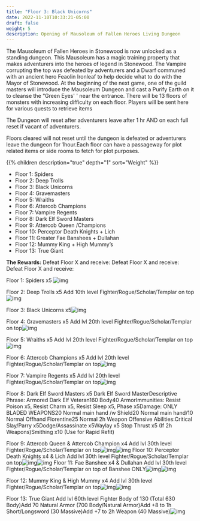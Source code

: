 ```yaml
---
title: "Floor 3: Black Unicorns"
date: 2022-11-10T10:33:21-05:00
draft: false
weight: 5
description: Opening of Mausoleum of Fallen Heroes Living Dungeon
---
```


The Mausoleum of Fallen Heroes in Stonewood is now unlocked as a standing dungeon. This Mausoleum has a magic training property that makes adventurers into the heroes of legend in Stonewood. The Vampire corrupting the top was defeated by adventurers and a Dwarf communed with an ancient hero Feaolin Ironleaf to help decide what to do with the Mayor of Stonewood. At the beginning of the next game, one of the guild masters will introduce the Mausoleum Dungeon and cast a Purify Earth on it to cleanse the “Green Eyes' ' near the entrance. There will be 13 floors of monsters with increasing difficulty on each floor. Players will be sent here for various quests to retrieve items

The Dungeon will reset after adventurers leave after 1 hr AND on each full reset if vacant of adventurers.

Floors cleared will not reset until the dungeon is defeated or adventurers leave the dungeon for 1hour.Each floor can have a passageway for plot related items or side rooms to fetch for plot purposes.

{{% children description="true" depth="1"  sort="Weight" %}}


- Floor 1: Spiders
- Floor 2: Deep Trolls
- Floor 3: Black Unicorns
- Floor 4: Gravemasters
- Floor 5: Wraiths
- Floor 6: Attercob Champions
- Floor 7: Vampire Regents
- Floor 8: Dark Elf Sword Masters
- Floor 9: Attercob Queen /Champions
- Floor 10: Perceptor Death Knights + Lich
- Floor 11: Greater Fae Banshees + Dullahan
- Floor 12: Mummy King + High Mummy’s
- Floor 13: True Giant

**The Rewards:** Defeat Floor X and receive: Defeat Floor X and receive: Defeat Floor X and receive: 

Floor 1: Spiders x5
![img](https://lh6.googleusercontent.com/2OrzgxmGdM8yjziPa566EPC3CaV0RCtQ1kM8PV_1NjCyoUVdnVb87bmZ7S6VnAJ1DUhrC8NvGMlFURcDD4inryK1GYEmIQr9g-DFl1h1I2SMpKLtUtXNdbRXY48ttatgWCA-mFPO2fxKWm4TPggfe5EXR4T1xz4cyGt9iQma2P_BsUbC9UF7NBFUW4rdjg)


Floor 2: Deep Trolls x5 
Add 10th level Fighter/Rogue/Scholar/Templar on top![img](https://lh5.googleusercontent.com/JhO7Y8DDY_wr2YQWy5EWk68mor__TQDg7bTBPOcHbw6zy5pm_vh_L0B33G9oj_6A5_Qfh4TZMw6Hx9CR2dFWE13bFlCouGZsPKGYWx1HhmiSfiWO1QoyEdMV70SewQUxOVmtLjerIGPISeDw3L43y2yBYGxY2_zRybw0SMkX1uWI4r9XsX3cPHpfDxq2yg)









Floor 3: Black Unicorns x5![img](https://lh5.googleusercontent.com/qGz2NsEQEN3tQxjWbIcNM7dPA71JLg22BFY1hKU_VeScPuutMwq_1_Cfs821KgB__YBI4JFUMRCUjXWp-qrCGngu8LsrHMuxKCWkkIwSLe0LfA4ONzRyjSml1msEu5F-U5Sqtl7-0IKzjVqn8h8cLZIOsOKZptOvcF1l2w-yFBN5HvyP1jQaBSslEliEYQ)

Floor 4: Gravemasters x5
Add lvl 20th level Fighter/Rogue/Scholar/Templar on top![img](https://lh3.googleusercontent.com/IWEZXMjV6Mh5tm8GqC0byoPbXIBIoW-9hZY17Nr029Ak9HqQXQs41ygTyqG1NAWDR-ys-yF2IFqZk6Zr0YS126DQtJogInwOCDdBsZEmrL_mc8a9w6qlzTWUVIEAe19styM0e3ja9PhbqBd1inhM_yI7EV5liC-jOx14lsN4-W1rGYnHCP0hefUee9YGaA)

Floor 5: Wraiths x5
Add lvl 20th level Fighter/Rogue/Scholar/Templar on top![img](https://lh5.googleusercontent.com/km3g5kpyXOkBmxvrwdfxyiDo1Hb6pUN6YuVxGSRCzMd5HwGEhIWYuuEU2dTb9hzx-Rd3PT12aiSlyWWNmOQzGNcZqPxHMBT-xwp9DJKMsOsRae3uOcP4Lhdv46OpgadgEp4KjQ9KLaY2MAI-UmRYLr7LB2jBDC9aiYXrznQiLxuaEHF5jie4f-HJrEZk6Q)

Floor 6: Attercob Champions x5
Add lvl 20th level Fighter/Rogue/Scholar/Templar on top![img](https://lh4.googleusercontent.com/2m2T8P7Ua7wg33LpPikM6tr96Aj6mTVyrNnJ7iT6DOK4bG70wAzes-4SqeTrZtfsb37JaKO-fPb8JNKI61SATnMVuvcZrw6lFE6YEh-vlo3iT508VmfhMLufXambomYFpSxQ2BrcfVXLn-BcgadYGlaxMC36zRm27-jJExytSV5_Vt-k9Xs9fxXGcRIzsg)

Floor 7: Vampire Regents x5 
Add lvl 20th level Fighter/Rogue/Scholar/Templar on top![img](https://lh6.googleusercontent.com/_O4rGWEAoajUTlgATNend7-OBPgeDgQOrpHSuh048tZhXH6v_NNFHEoxvxKMsMzAfQt-Lg5-uF5VisF_0Khl4b488iB_LXXHTUNb_kYhxmkevANdjYAwdSyrOhyGVLoPT6NCXtbLw3Pum8Bt9lPmmneYt1vrAVrvyMlU5YDIDKbVckfawqzrbph56egS1w)

Floor 8: Dark Elf Sword Masters x5
Dark Elf Sword MasterDescriptive Phrase: Armored Dark Elf Veteran160 Body40 ArmorImmunities: Resist Poison x5, Resist Charm x5, Resist Sleep x5, Phase x5Damage: ONLY BLADED WEAPONS20 Normal main hand /w Shield20 Normal main hand/10 Normal Offhand Florentine25 Normal 2h Weapon
Offensive Abilities:Critical Slay/Parry x5Dodge/Assassinate x5Waylay x5  Stop Thrust x5 (If 2h Weapons)Smithing x10 (Use for Rapid Refit)


Floor 9: Attercob Queen & Attercob Champion x4 Add lvl 30th level Fighter/Rogue/Scholar/Templar on top![img](https://lh5.googleusercontent.com/FQPFxZmsnwW3AQqVe_SvV7Zmfljlo-5Q61h4826oWeMQQarTA4RSUwkcNYJUdZrq42k7bEgIamLlAzf2pmcDaZsC_VdscW8NE764n_tOKsh26ceGg-NLqSQvgAufmoMcRmuCVx62vLjWJOlqSLCBF3-uXV0wpzmO8obPohynopUhkcf4ZZizxutWSSbvNA)![img](https://lh3.googleusercontent.com/AnL35nUea-80BiVYFpPINZz1EKoXljLJDD_Mi3ZHx-OHlQbtkOgLUI_315zJVGEu3HwjoN6Hdh2RLd-7Y_DpZiV1J1PehnbrXY377CzNEKcOan0TNv16DeKrqsyGDVOSBeAsc3NAhTQKPSgvAnPmofvoq7F87IcrP9q4esOVrzS-WQRQN6VsHPHpgL7Gsw)
Floor 10: Perceptor Death Knights x4 & Lich
Add lvl 30th level Fighter/Rogue/Scholar/Templar on top![img](https://lh3.googleusercontent.com/8tjy4IyrbnfEWvHtPSFOs2uq-rfvndsTqb7Lui9xHb44SlntYmBaDc3sMAP3HVMyO0iUWEwOJot2AoM2p7BDv1aK37th-mM5nS1MMOoBBWgW5Zthahlgv1kYF5cHtZyGZ_gAkwGVqdObKrK_TovqK6d57j6hwXnVcs7GoiVOj3LRLivsgCsuVzKzBpNiOQ)![img](https://lh6.googleusercontent.com/INaAbBVAivtiJjfj2tVaR7zwhi_t9vTzw1JYPk0x-wC1PsMaI4E-QVvG8824ZeTrQlo8GveUWVjA2PEpZkVJb1tRW1MjMtVlrN8B3hxTA17tDx_K9GQC-a8zOg0vx5PholnxwzD00VB1WQOOOJ8Hb1Di_nLzXUbKHj-KTb7dV40-V21dTczYHMv0NAzRIQ)
Floor 11: Fae Banshee x4 & Dullahan
Add lvl 30th level Fighter/Rogue/Scholar/Templar on top of Banshee ONLY![img](https://lh3.googleusercontent.com/d-Ju3mJkclgL_yvMsvj25vwoajBaPCWhb2cj_r_jk2mEdIGV1ktx_-kCHYLQt-8XZCE_NFSUEaSgZi9jHWbDa9-ht5t_9GlTLHnhVz9_bCzmEm_zIuvgnJ2XIBXnf1YhPH_pEUyxUOuHe-D0WDB2pQomLdLYpDsFGQpnH1y3_7qEBOsfsb4NL1-E2aE5yw)![img](https://lh5.googleusercontent.com/r3dYt_Lq13UFOoOOfNiqFAf1MUahWUBiak62mRLvWvpwP1z1J3uy7vavVwUyedSgoOY6GLVSgcmeG69dbXX0FEyVaz5j5YSLrfHgFtygCldPehc7I8JBSsCuDkX5FNgrpxvoXJio4cwzYzLMeTme5hdSm_i6KQboyGpL2-Wrv8VhjmGRqr4aWGvitz6mQw)

Floor 12: Mummy King & High Mummy x4
Add lvl 30th level Fighter/Rogue/Scholar/Templar on top![img](https://lh4.googleusercontent.com/p9QXvvQR1RgITSUgb-a5QhsjxzMYYn25k3jnes17CJ4mmFQ_w05pIWZcySl8Hy26KCt7lAuyX3YER0ygjN8Dy1FyxSZbHJuwBmS8m9QpSuwrk_OQk1qz8srXV4euZ_uGLYlPm2HfCsAoJm-EOhSLtEKi0dYVLLYQMJprgqhP2OGlwYd0hntje5CdpeAdkw)![img](https://lh6.googleusercontent.com/8AwIg5l2m0xnU2WZp4OMR1gkk7J9P4ZC1NmH11bdbWK35NxeGUn1_P0Wx-GWcVia3nmzHhJa9P-OJpXIX75VIXaHFdTM7uUXQ1Sj5D9LxMPOJTqxY5r7Xt9XA-MWbIkmLaB5ySgXUfsW2ltVJ1Cqk3ryM97XxaFgmjqS_VS_nRAY35jHl7dPlZfstkkl-w)

Floor 13: True Giant
Add lvl 60th level Fighter Body of 130 (Total 630 Body)Add 70 Natural Armor (700 Body/Natural Armor)Add +8 to 1h Short/Longsword (30 Massive)Add +7 to 2h Weapon (40 Massive)![img](https://lh4.googleusercontent.com/BNI-_AXKi5hkMUODouIeoZS9dSzrpqsGwDA9tEQhHCYSdHyfJ95ZSQBIAMn5gAmbFsJd9BStUBijKmvMwqG0PgoNp8ht6utRgnEoHhdJCHTlnQuxYmISG9Z5jQEOZyE2yM-ClVJg_fIBaz-fYNoT6pG5Jha-xqpGMVr0gXrwDZUrz7LexScKZ5C1Y6qoZA)
